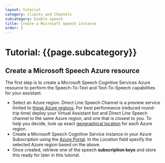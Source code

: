 ```yaml
---
layout: tutorial
category: Clients and Channels
subcategory: Enable speech 
title: Create a Microsoft Speech instance
order: 2
---
```


# Tutorial: {{page.subcategory}}

## Create a Microsoft Speech Azure resource

The first step is to create a Microsoft Speech Cognitive Services Azure resource to perform the Speech-To-Text and Text-To-Speech capabilities for your assistant.

- Select an Azure region. Direct Line Speech Channel is a preview service limited to [these Azure regions](https://docs.microsoft.com/en-us/azure/cognitive-services/speech-service/regions#voice-first-virtual-assistants). For best performance (reduced round-trip time) deploy your Virtual Assistant bot and Direct Line Speech channel to the same Azure region, and one that is closest to you. To help you decide, look up exact [geographical location](https://azure.microsoft.com/en-us/global-infrastructure/locations/) for each Azure region.
- Create a Microsoft Speech Cognitive Service instance in your Azure Subscription using the [Azure Portal](https://ms.portal.azure.com/#create/Microsoft.CognitiveServicesSpeechServices). In the *Location* field specify the selected Azure region based on the above.
- Once created, retrieve one of the speech **subscription keys** and store this ready for later in this tutorial. 